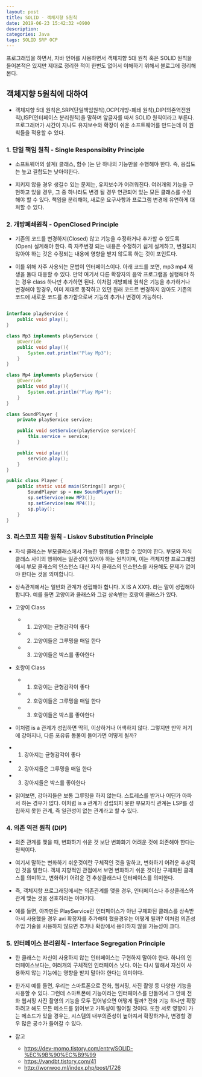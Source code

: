 ```yaml
---
layout: post
title: SOLID - 객체지향 5원칙
date: 2019-06-23 15:42:32 +0900
description:
categories: Java
tags: SOLID SRP OCP
---
```


프로그래밍을 하면서, 자바 언어를 사용하면서 객체지향 5대 원칙 혹은 SOLID 원칙을 들어본적은 있지만 제대로 정리한 적이 한번도 없어서 이해하기 위해서 블로그에 정리해본다.


## 객체지향 5원칙에 대하여

* 객체지향 5대 원칙은,SRP(단일책임원칙),OCP(개방-폐쇄 원칙),DIP(의존역전원칙),ISP(인터페이스 분리원칙)을 말하며 앞글자를 따서 SOLID 원칙이라고 부른다. 프로그래머가 시간이 지나도 유지보수와 확장이 쉬운 소프트웨어를 만드는데 이 원칙들을 적용할 수 있다.

### 1. 단일 책임 원칙 - Single Responsiblity Principle

* 소프트웨어의 설계( 클래스, 함수 )는 단 하나의 기능만을 수행해야 한다. 즉, 응집도는 높고 결합도는 낮아야한다. 

* 지키지 않을 경우 생길수 있는 문제는, 유지보수가 어려워진다. 여러개의 기능을 구현하고 있을 경우, 그 중 하나라도 변경 될 경우 연관되어 있는 모든 클래스를 수정해야 할 수 있다. 책임을 분리해야, 새로운 요구사항과 프로그램 변경에 유연하게 대처할 수 있다.

### 2. 개방폐쇄원칙 - OpenClosed Principle

* 기존의 코드를 변경하지(Closed) 않고 기능을 수정하거나 추가할 수 있도록(Open) 설계해야 한다. 즉 자주변경 되는 내용은 수정하기 쉽게 설계하고, 변경되지 않아야 하는 것은 수정되는 내용에 영향을 받지 않도록 하는 것이 포인트다.

* 이를 위해 자주 사용되는 문법이 인터페이스이다. 아래 코드를 보면, mp3 mp4 재생을 둘다 대응할 수 있다. 만약 여기서 다른 확장자의 음악 프로그램을 실행해야 하는 경우 class 하나만 추가하면 된다. 이처럼 개방폐쇄 원칙은 기능을 추가하거나 변경해야 할경우, 이미 제대로 동작하고 있던 원래 코드르 변경하지 않아도 기존의 코드에 새로운 코드를 추가함으로써 기능의 추가나 변경이 가능하다.

```java

interface playService {
    public void play();
}

class Mp3 implements playService {
    @Override
    public void play(){
        System.out.println("Play Mp3");
    }
}

class Mp4 implements playService {
    @Override
    public void play(){
        System.out.println("Play Mp4");
    }
}

class SoundPlayer {
    private playService service;

    public void setService(playService service){
        this.service = service;
    }

    public void play(){
        service.play();
    }
}

public class Player {
    public static void main(Strings[] args){
        SoundPlayer sp = new SoundPlayer();
        sp.setService(new MP3());
        sp.setService(new MP4());
        sp.play();
    }
}

```

### 3. 리스코프 치환 원칙 - Liskov Substitution Principle 

* 자식 클래스는 부모클래스에서 가능한 행위를 수행할 수 있어야 한다. 부모와 자식 클래스 사이의 행위에는 일관성이 있어야 하는 원칙이며, 이는 객체지향 프로그래밍에서 부모 클래스의 인스턴스 대신 자식 클래스의 인스턴스를 사용해도 문제가 없어야 한다는 것을 의미합니다.

* 상속관계에서는 일반화 관계가 성립해야 합니다. X IS A XX다. 라는 말이 성립해야 합니다. 예를 들면 고양이과 클래스와 그걸 상속받는 호랑이 클래스가 있다.

* 고양이 Class
  * 1. 고양이는 균형감각이 좋다
  * 2. 고양이들은 그루밍을 매일 한다
  * 3. 고양이들은 박스를 좋아한다

* 호랑이 Class
  * 1. 호랑이는 균형감각이 좋다
  * 2. 호랑이들은 그루밍을 매일 한다
  * 3. 호랑이들은 박스를 좋아한다

* 이처럼 is a 관계가 성립하면 딱히, 이상하거나 어색하지 않다. 그렇지만 만약 저기에 강아지나, 다른 포유류 동물이 들어가면 어떻게 될까?

* 1. 강아지는 균형감각이 좋다
* 2. 강아지들은 그루밍을 매일 한다
* 3. 강아지들은 박스를 좋아한다

* 읽어보면, 강아지들은 보통 그루밍을 하지 않는다. 스트레스를 받거나 어딘가 아파서 하는 경우가 많다. 이처럼 is a 관계가 성립되지 못한 부모자식 관계는 LSP를 성립하지 못한 관계, 즉 일관성이 없는 관계라고 할 수 있다.

### 4. 의존 역전 원칙 (DIP)

* 의존 관계를 맺을 때, 변화하기 쉬운 것 보단 변화화기 어려운 것에 의존해야 한다는 원칙이다.
* 여기서 말하는 변화하기 쉬운것이란 구체적인 것을 말하고, 변화하기 어려운 추상적인 것을 말한다. 객체 지향적인 관점에서 보면 변화하기 쉬운 것이란 구체화된 클래스를 의미하고, 변화하기 어려운 건 추상클래스나 인터페이스를 의미한다.

* 즉, 객체지향 프로그래밍에서는 의존관계를 맺을 경우, 인터페이스나 추상클래스와 관계 맺는 것을 선호하라는 이야기다.
* 예를 들면, 아까만든 PlayService란 인터페이스가 아닌 구체화된 클래스를 상속받아서 사용했을 경우 avi 확장자를 추가해야 했을경우는 어떻게 될까? 이처럼 의존성 주입 기술을 사용하지 않으면 추가나 확장에서 용이하지 않을 가능성이 크다.

### 5. 인터페이스 분리원칙 - Interface Segregation Principle

* 한 클래스는 자신이 사용하지 않는 인터페이스는 구현하지 말아야 한다. 하나의 인터페이스보다는, 여러개의 구체적인 인터페이스 낫다. 이는 다시 말해서 자신이 사용하지 않는 기능에는 영향을 받지 말아야 한다는 의미이다.

* 한가지 예를 들면, 우리는 스마트폰으로 전화, 웹서핑, 사진 촬영 등 다양한 기능을 사용할 수 있다. 그런데 스마트폰에 기능이라는 인터페이스를 만들어서 그 안에 전화 웹서핑 사진 촬영의 기능을 모두 집어넣으면 어떻게 될까? 전화 기능 하나만 확장 하려고 해도 모든 메소드를 읽어보고 가독성이 떨어질 것이다. 또한 서로 영향이 가는 메소드가 있을 경우는, 시스템의 내부의존성이 높아져서 확장하거나, 변경할 경우 많은 공수가 들어갈 수 있다.

* 참고
  * https://dev-momo.tistory.com/entry/SOLID-%EC%9B%90%EC%B9%99
  * https://vandbt.tistory.com/41
  * http://wonwoo.ml/index.php/post/1726